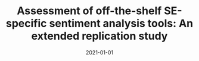 ---
title: "Assessment of off-the-shelf SE-specific sentiment analysis tools: An extended replication study"
collection: publications
category: manuscripts
permalink: /publication/2021-01-01-Assessment-of-off-the-shelf-SE-specific-sentiment-analysis-tools-An-extended-replication-study
date: 2021-01-01
venue: 'Empir. Softw. Eng.'
paperurl: 'https://doi.org/10.1007/s10664-021-09960-w'
citation: ' Nicole Novielli,  Fabio Calefato,  Filippo Lanubile,  Alexander Serebrenik, &quot;Assessment of off-the-shelf SE-specific sentiment analysis tools: An extended replication study.&quot; <i>Empir. Softw. Eng.</i>, 2021. DOI: <a href="https://doi.org/10.1007/s10664-021-09960-w">10.1007/s10664-021-09960-w</a>.'
doi: 10.1007/s10664-021-09960-w'
---